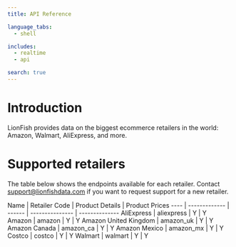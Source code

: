 ```yaml
---
title: API Reference

language_tabs:
  - shell

includes:
  - realtime
  - api

search: true
---
```


# Introduction

LionFish provides data on the biggest ecommerce retailers in the world: Amazon, Walmart, AliExpress, and more.

# Supported retailers

The table below shows the endpoints available for each retailer. Contact support@lionfishdata.com if you want to request support for a new retailer.

Name | Retailer Code | Product Details | Product Prices
---- | ------------- | ------ | --------------- | --------------
AliExpress | aliexpress | Y | Y
Amazon | amazon | Y | Y
Amazon United Kingdom | amazon_uk | Y | Y
Amazon Canada | amazon_ca | Y | Y
Amazon Mexico | amazon_mx | Y | Y
Costco | costco | Y | Y
Walmart | walmart | Y | Y

